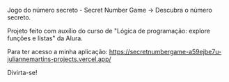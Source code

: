 Jogo do número secreto - Secret Number Game
-> Descubra o número secreto.

Projeto feito com auxílio do curso de "Lógica de programação: explore funções e listas" da Alura.

Para ter acesso a minha aplicação:
https://secretnumbergame-a59ejbe7u-juliannemartins-projects.vercel.app/

Divirta-se!
